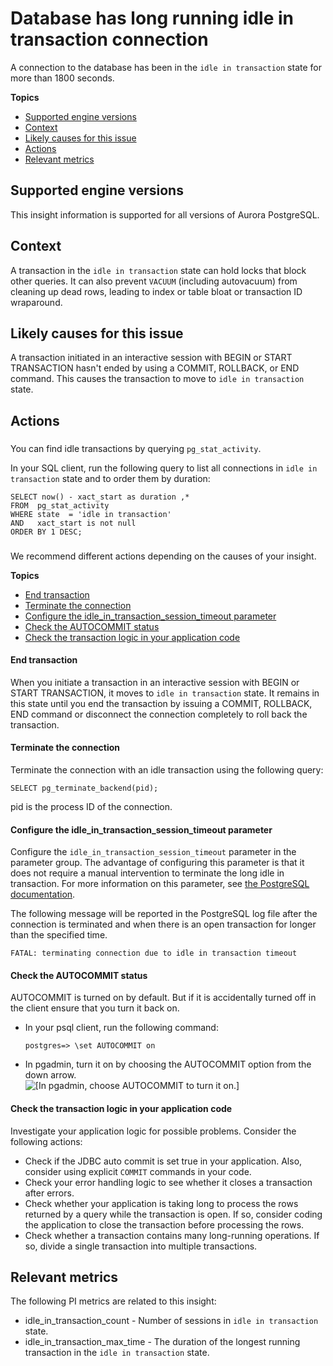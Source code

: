 # Database has long running idle in transaction connection<a name="proactive-insights.idle-txn"></a>

A connection to the database has been in the `idle in transaction` state for more than 1800 seconds\.

**Topics**
+ [Supported engine versions](#proactive-insights.idle-txn.context.supported)
+ [Context](#proactive-insights.idle-txn.context)
+ [Likely causes for this issue](#proactive-insights.idle-txn.causes)
+ [Actions](#proactive-insights.idle-txn.actions)
+ [Relevant metrics](#proactive-insights.idle-txn.metrics)

## Supported engine versions<a name="proactive-insights.idle-txn.context.supported"></a>

This insight information is supported for all versions of Aurora PostgreSQL\.

## Context<a name="proactive-insights.idle-txn.context"></a>

A transaction in the `idle in transaction` state can hold locks that block other queries\. It can also prevent `VACUUM` \(including autovacuum\) from cleaning up dead rows, leading to index or table bloat or transaction ID wraparound\.

## Likely causes for this issue<a name="proactive-insights.idle-txn.causes"></a>

A transaction initiated in an interactive session with BEGIN or START TRANSACTION hasn't ended by using a COMMIT, ROLLBACK, or END command\. This causes the transaction to move to `idle in transaction` state\.

## Actions<a name="proactive-insights.idle-txn.actions"></a>

### <a name="proactive-insights.idle-txn.actions.idle-txn"></a>

You can find idle transactions by querying `pg_stat_activity`\.

In your SQL client, run the following query to list all connections in `idle in transaction` state and to order them by duration:

```
SELECT now() - xact_start as duration ,* 
FROM  pg_stat_activity 
WHERE state  = 'idle in transaction'
AND   xact_start is not null
ORDER BY 1 DESC;
```

### <a name="proactive-insights.idle-txn.actions.end-methods"></a>

We recommend different actions depending on the causes of your insight\.

**Topics**
+ [End transaction](#proactive-insights.idle-txn.actions.end-txn)
+ [Terminate the connection](#proactive-insights.idle-txn.actions.end-connection)
+ [Configure the idle\_in\_transaction\_session\_timeout parameter](#proactive-insights.idle-txn.actions.parameter)
+ [Check the AUTOCOMMIT status](#proactive-insights.idle-txn.actions.autocommit)
+ [Check the transaction logic in your application code](#proactive-insights.idle-txn.actions.app-logic)

#### End transaction<a name="proactive-insights.idle-txn.actions.end-txn"></a>

When you initiate a transaction in an interactive session with BEGIN or START TRANSACTION, it moves to `idle in transaction` state\. It remains in this state until you end the transaction by issuing a COMMIT, ROLLBACK, END command or disconnect the connection completely to roll back the transaction\.

#### Terminate the connection<a name="proactive-insights.idle-txn.actions.end-connection"></a>

Terminate the connection with an idle transaction using the following query:

```
SELECT pg_terminate_backend(pid);
```

pid is the process ID of the connection\.

#### Configure the idle\_in\_transaction\_session\_timeout parameter<a name="proactive-insights.idle-txn.actions.parameter"></a>

Configure the `idle_in_transaction_session_timeout` parameter in the parameter group\. The advantage of configuring this parameter is that it does not require a manual intervention to terminate the long idle in transaction\. For more information on this parameter, see [the PostgreSQL documentation](https://www.postgresql.org/docs/current/runtime-config-client.html)\. 

The following message will be reported in the PostgreSQL log file after the connection is terminated and when there is an open transaction for longer than the specified time\.

```
FATAL: terminating connection due to idle in transaction timeout
```

#### Check the AUTOCOMMIT status<a name="proactive-insights.idle-txn.actions.autocommit"></a>

AUTOCOMMIT is turned on by default\. But if it is accidentally turned off in the client ensure that you turn it back on\.
+ In your psql client, run the following command:

  ```
  postgres=> \set AUTOCOMMIT on
  ```
+ In pgadmin, turn it on by choosing the AUTOCOMMIT option from the down arrow\.  
![\[In pgadmin, choose AUTOCOMMIT to turn it on.\]](http://docs.aws.amazon.com/AmazonRDS/latest/AuroraUserGuide/images/apg-insight-pgadmin-autocommit.png)

#### Check the transaction logic in your application code<a name="proactive-insights.idle-txn.actions.app-logic"></a>

Investigate your application logic for possible problems\. Consider the following actions:
+ Check if the JDBC auto commit is set true in your application\. Also, consider using explicit `COMMIT` commands in your code\.
+ Check your error handling logic to see whether it closes a transaction after errors\.
+ Check whether your application is taking long to process the rows returned by a query while the transaction is open\. If so, consider coding the application to close the transaction before processing the rows\.
+ Check whether a transaction contains many long\-running operations\. If so, divide a single transaction into multiple transactions\.

## Relevant metrics<a name="proactive-insights.idle-txn.metrics"></a>

The following PI metrics are related to this insight:
+ idle\_in\_transaction\_count \- Number of sessions in `idle in transaction` state\.
+ idle\_in\_transaction\_max\_time \- The duration of the longest running transaction in the `idle in transaction` state\.